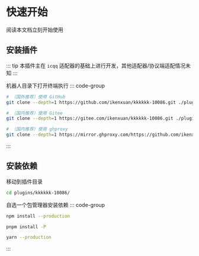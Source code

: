 # 快速开始

阅读本文档立刻开始使用
## 安装插件
::: tip
本插件主在 `icqq` 适配器的基础上进行开发，其他适配器/协议端适配情况未知
:::

机器人目录下打开终端执行
::: code-group
```sh [GitHub]
# （国外推荐）使用 GitHub
git clone --depth=1 https://github.com/ikenxuan/kkkkkk-10086.git ./plugins/kkkkkk-10086/
```
```sh [Gitee]
# （国内推荐）使用 Gitee
git clone --depth=1 https://gitee.com/ikenxuan/kkkkkk-10086.git ./plugins/kkkkkk-10086/
```
```sh [ghproxy]
# （国内推荐）使用 ghproxy
git clone --depth=1 https://mirror.ghproxy.com/https://github.com/ikenxuan/kkkkkk-10086.git ./plugins/kkkkkk-10086/
```
:::

## 安装依赖

移动到插件目录
```sh
cd plugins/kkkkkk-10086/
```
自选一个包管理器安装依赖
::: code-group
```sh [npm]
npm install --production
```
```sh [pnpm]
pnpm install -P
```
```sh [yarn]
yarn --production
```
:::
